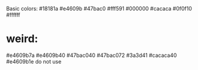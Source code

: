 Basic colors:
  #18181a
  #e4609b
  #47bac0
  #fff591
  #000000
  #cacaca
  #0f0f10
  #ffffff
# weird:
  #e4609b7a
  #e4609b40
  #47bac040
  #47bac072
  #3a3d41
  #cacaca40
  #e4609b1e do not use
